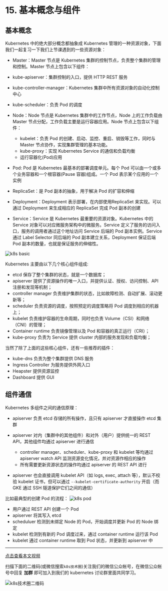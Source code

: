 # 15. 基本概念与组件

## 基本概念
Kubernetes 中的绝大部分概念都抽象成 Kubernetes 管理的一种资源对象，下面我们一起复习一下我们上节课遇到的一些资源对象：

* Master：Master 节点是 Kubernetes 集群的控制节点，负责整个集群的管理和控制。Master 节点上包含以下组件：
* kube-apiserver：集群控制的入口，提供 HTTP REST 服务
* kube-controller-manager：Kubernetes 集群中所有资源对象的自动化控制中心
* kube-scheduler：负责 Pod 的调度
* Node：Node 节点是 Kubernetes 集群中的工作节点，Node 上的工作负载由 Master 节点分配，工作负载主要是运行容器应用。Node 节点上包含以下组件：
    * kubelet：负责 Pod 的创建、启动、监控、重启、销毁等工作，同时与 Master 节点协作，实现集群管理的基本功能。
    * kube-proxy：实现 Kubernetes Service 的通信和负载均衡
    * 运行容器化(Pod)应用

* Pod: Pod 是 Kubernetes 最基本的部署调度单元。每个 Pod 可以由一个或多个业务容器和一个根容器(Pause 容器)组成。一个 Pod 表示某个应用的一个实例
* ReplicaSet：是 Pod 副本的抽象，用于解决 Pod 的扩容和伸缩
* Deployment：Deployment 表示部署，在内部使用ReplicaSet 来实现。可以通过 Deployment 来生成相应的 ReplicaSet 完成 Pod 副本的创建
* Service：Service 是 Kubernetes 最重要的资源对象。Kubernetes 中的 Service 对象可以对应微服务架构中的微服务。Service 定义了服务的访问入口，服务的调用者通过这个地址访问 Service 后端的 Pod 副本实例。Service 通过 Label Selector 同后端的 Pod 副本建立关系，Deployment 保证后端Pod 副本的数量，也就是保证服务的伸缩性。

![k8s basic](k8s-basic.png)
​​

Kubernetes 主要由以下几个核心组件组成:
* etcd 保存了整个集群的状态，就是一个数据库；
* apiserver 提供了资源操作的唯一入口，并提供认证、授权、访问控制、API 注册和发现等机制；
* controller manager 负责维护集群的状态，比如故障检测、自动扩展、滚动更新等；
* scheduler 负责资源的调度，按照预定的调度策略将 Pod 调度到相应的机器上；
* kubelet 负责维护容器的生命周期，同时也负责 Volume（CSI）和网络（CNI）的管理；
* Container runtime 负责镜像管理以及 Pod 和容器的真正运行（CRI）；
* kube-proxy 负责为 Service 提供 cluster 内部的服务发现和负载均衡；

当然了除了上面的这些核心组件，还有一些推荐的插件：
* kube-dns 负责为整个集群提供 DNS 服务
* Ingress Controller 为服务提供外网入口
* Heapster 提供资源监控
* Dashboard 提供 GUI


## 组件通信
Kubernetes 多组件之间的通信原理：

* apiserver 负责 etcd 存储的所有操作，且只有 apiserver 才直接操作 etcd 集群
* apiserver 对内（集群中的其他组件）和对外（用户）提供统一的 REST API，其他组件均通过 apiserver 进行通信

    * controller manager、scheduler、kube-proxy 和 kubelet 等均通过 apiserver watch API 监测资源变化情况，并对资源作相应的操作
    * 所有需要更新资源状态的操作均通过 apiserver 的 REST API 进行

* apiserver 也会直接调用 kubelet API（如 logs, exec, attach 等），默认不校验 kubelet 证书，但可以通过 `--kubelet-certificate-authority` 开启（而 GKE 通过 SSH 隧道保护它们之间的通信）

比如最典型的创建 Pod 的流程：
​​![k8s pod](k8s-pod-process.png)

* 用户通过 REST API 创建一个 Pod
* apiserver 将其写入 etcd
* scheduluer 检测到未绑定 Node 的 Pod，开始调度并更新 Pod 的 Node 绑定
* kubelet 检测到有新的 Pod 调度过来，通过 container runtime 运行该 Pod
* kubelet 通过 container runtime 取到 Pod 状态，并更新到 apiserver 中



---
[点击查看本文视频](https://youdianzhishi.com/course/6n8xd6/)

扫描下面的二维码(或微信搜索`k8s技术圈`)关注我们的微信公众帐号，在微信公众帐号中回复 **加群** 即可加入到我们的 kubernetes 讨论群里面共同学习。

![k8s技术圈二维码](https://www.qikqiak.com/img/posts/qrcode_for_gh_d6dd87b6ceb4_430.jpg)
